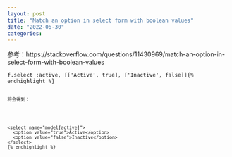 ```yaml
---
layout: post
title: "Match an option in select form with boolean values"
date: "2022-06-30"
categories: 
---
```

<p>参考：https://stackoverflow.com/questions/11430969/match-an-option-in-select-form-with-boolean-values</p>

<pre class="default s-code-block">
<code class="hljs language-lua">f.<span class="hljs-built_in">select</span> :active, <span class="hljs-string">[[&#39;Active&#39;, true], [&#39;Inactive&#39;, false]]</span>{% endhighlight %}

<p><code class="hljs language-lua"><span class="hljs-string">将会得到：</span></code></p>

<pre class="default s-code-block">
<code class="hljs language-xml"><span class="hljs-tag">&lt;<span class="hljs-name">select</span> <span class="hljs-attr">name</span>=<span class="hljs-string">&quot;model[active]&quot;</span>&gt;</span>
  <span class="hljs-tag">&lt;<span class="hljs-name">option</span> <span class="hljs-attr">value</span>=<span class="hljs-string">&quot;true&quot;</span>&gt;</span>Active<span class="hljs-tag">&lt;/<span class="hljs-name">option</span>&gt;</span>
  <span class="hljs-tag">&lt;<span class="hljs-name">option</span> <span class="hljs-attr">value</span>=<span class="hljs-string">&quot;false&quot;</span>&gt;</span>Inactive<span class="hljs-tag">&lt;/<span class="hljs-name">option</span>&gt;</span>
<span class="hljs-tag">&lt;/<span class="hljs-name">select</span>&gt;</span>
{% endhighlight %}

